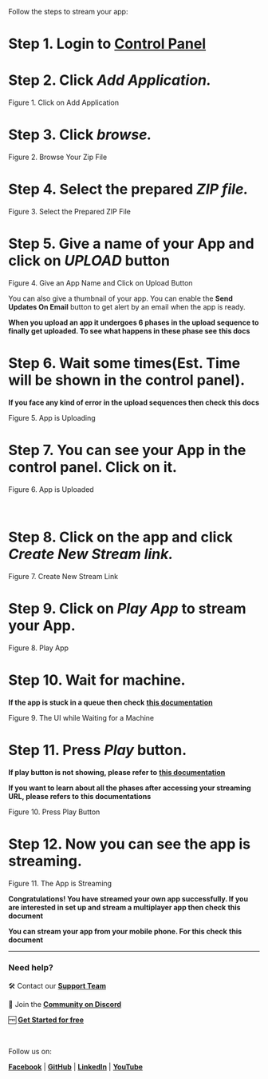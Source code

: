 Follow the steps to stream your app:

# **Step 1.** Login to [Control Panel](https://newcontrolpanel.eagle3dstreaming.com/)

# **Step 2.** Click ***Add Application.***

Figure 1. Click on Add Application

# **Step 3.** Click ***browse.***

Figure 2. Browse Your Zip File

# **Step 4.** Select the prepared ***ZIP file.***

Figure 3. Select the Prepared ZIP File

# **Step 5.** Give a name of your App and click on ***UPLOAD*** button

Figure 4. Give an App Name and Click on Upload Button

You can also give a thumbnail of your app. You can enable the **Send
Updates On Email** button to get alert by an email when the app is
ready.

**When you upload an app it undergoes 6 phases in the upload sequence to
finally get uploaded. To see what happens in these phase see** **this
docs**

# **Step 6.** Wait some times(Est. Time will be shown in the control panel).

**If you face any kind of error in the upload sequences then check**
**this docs**

Figure 5. App is Uploading

# **Step 7.** You can see your App in the control panel. Click on it.

Figure 6. App is Uploaded

 

# **Step 8.** Click on the app and click ***Create New Stream link.***

Figure 7. Create New Stream Link

# **Step 9.** Click on ***Play App***  to stream your App.

Figure 8. Play App

# **Step 10.** Wait for machine.

**If the app is stuck in a queue then check** [**this
documentation**](https://docs.eagle3dstreaming.com/wiki/phases-after-accessing-the-streaming-url#PhasesAfterAccessingtheStreamingURL-Troubleshooting)

Figure 9. The UI while Waiting for a Machine

# **Step 11.** Press ***Play*** button.

**If play button is not showing, please refer to** [**this
documentation**](https://docs.eagle3dstreaming.com/wiki/phases-after-accessing-the-streaming-url#PhasesAfterAccessingtheStreamingURL-Troubleshooting)

**If you want to learn about all the phases after accessing your
streaming URL, please refers to** **this documentations**

Figure 10. Press Play Button

# **Step 12.** Now you can see the app is streaming.

Figure 11. The App is Streaming

**Congratulations! You have streamed your own app successfully. If you
are interested in set up and stream a multiplayer app then check**
**this document**

**You can stream your app from your mobile phone. For this check**
**this document**

------------------------------------------------------------------------

### Need help?

🛠️ Contact our [**Support
Team**](https://eagle3dstreaming.atlassian.net/servicedesk/customer/portals)

💬 Join the [**Community on Discord**](https://discord.gg/GRXD29Ah42)

🆓 [**Get Started for
free**](https://controlpanel.eagle3dstreaming.com/signup)

 

Follow us on:

[**Facebook**](https://www.facebook.com/Eagle3DStreaming/) \|
[**GitHub**](https://github.com/e3ds) \|
[**LinkedIn**](https://www.linkedin.com/company/eagle-3d-streaming) \|
[**YouTube**](https://www.youtube.com/@eagle3dstreaming)
